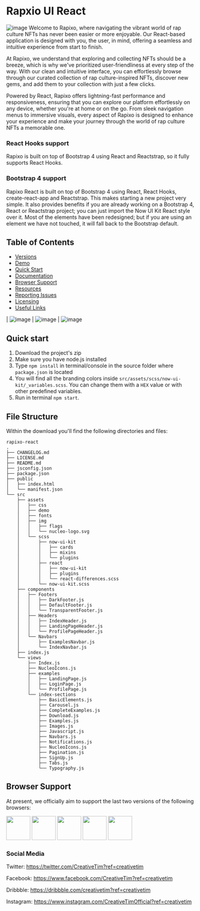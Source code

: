 # Rapxio UI React 
![image](https://github.com/Amarja20/Rapxio/assets/147065217/ced6a460-bad0-4db0-9700-274cdc1371d3)
Welcome to Rapixo, where navigating the vibrant world of rap culture NFTs has never been easier or more enjoyable. Our React-based application is designed with you, the user, in mind, offering a seamless and intuitive experience from start to finish.

At Rapixo, we understand that exploring and collecting NFTs should be a breeze, which is why we've prioritized user-friendliness at every step of the way. With our clean and intuitive interface, you can effortlessly browse through our curated collection of rap culture-inspired NFTs, discover new gems, and add them to your collection with just a few clicks.

Powered by React, Rapixo offers lightning-fast performance and responsiveness, ensuring that you can explore our platform effortlessly on any device, whether you're at home or on the go. From sleek navigation menus to immersive visuals, every aspect of Rapixo is designed to enhance your experience and make your journey through the world of rap culture NFTs a memorable one.

### React Hooks support

Rapixo is built on top of Bootstrap 4 using React and Reactstrap, so it fully supports React Hooks.


### Bootstrap 4 support

Rapixo React is built on top of Bootstrap 4 using React, React Hooks, create-react-app and Reactstrap. This makes starting a new project very simple. It also provides benefits if you are already working on a Bootstrap 4, React or Reactstrap project; you can just import the Now UI Kit React style over it. Most of the elements have been redesigned; but if you are using an element we have not touched, it will fall back to the Bootstrap default.


## Table of Contents

* [Versions](#versions)
* [Demo](#demo)
* [Quick Start](#quick-start)
* [Documentation](#documentation)
* [Browser Support](#browser-support)
* [Resources](#resources)
* [Reporting Issues](#reporting-issues)
* [Licensing](#licensing)
* [Useful Links](#useful-links)

| ![image](https://github.com/Amarja20/Rapxio/assets/147065217/810e3f50-f791-403d-bb91-43cc747367fa)
  | ![image](https://github.com/Amarja20/Rapxio/assets/147065217/3cd47409-8bb9-46bc-9193-1bfd67e6deec)
  | ![image](https://github.com/Amarja20/Rapxio/assets/147065217/4966c6be-070d-46f5-b617-73d12af4dbb9)
  
## Quick start

1.  Download the project's zip
2.  Make sure you have node.js installed
3.  Type `npm install` in terminal/console in the source folder where `package.json` is located
4.  You will find all the branding colors inside `src/assets/scss/now-ui-kit/_variables.scss`. You can change them with a `HEX` value or with other predefined variables.
5.  Run in terminal `npm start`.

## File Structure

Within the download you'll find the following directories and files:
```
rapixo-react
.
├── CHANGELOG.md
├── LICENSE.md
├── README.md
├── jsconfig.json
├── package.json
├── public
│   ├── index.html
│   └── manifest.json
└── src
    ├── assets
    │   ├── css
    │   ├── demo
    │   ├── fonts
    │   ├── img
    │   │   ├── flags
    │   │   └── nucleo-logo.svg
    │   └── scss
    │       ├── now-ui-kit
    │       │   ├── cards
    │       │   ├── mixins
    │       │   └── plugins
    │       ├── react
    │       │   ├── now-ui-kit
    │       │   ├── plugins
    │       │   └── react-differences.scss
    │       └── now-ui-kit.scss
    ├── components
    │   ├── Footers
    │   │   ├── DarkFooter.js
    │   │   ├── DefaultFooter.js
    │   │   └── TransparentFooter.js
    │   ├── Headers
    │   │   ├── IndexHeader.js
    │   │   ├── LandingPageHeader.js
    │   │   └── ProfilePageHeader.js
    │   └── Navbars
    │       ├── ExamplesNavbar.js
    │       └── IndexNavbar.js
    ├── index.js
    └── views
        ├── Index.js
        ├── NucleoIcons.js
        ├── examples
        │   ├── LandingPage.js
        │   ├── LoginPage.js
        │   └── ProfilePage.js
        └── index-sections
            ├── BasicElements.js
            ├── Carousel.js
            ├── CompleteExamples.js
            ├── Download.js
            ├── Examples.js
            ├── Images.js
            ├── Javascript.js
            ├── Navbars.js
            ├── Notifications.js
            ├── NucleoIcons.js
            ├── Pagination.js
            ├── SignUp.js
            ├── Tabs.js
            └── Typography.js
```

## Browser Support

At present, we officially aim to support the last two versions of the following browsers:

<img src="https://github.com/creativetimofficial/public-assets/blob/master/logos/chrome-logo.png?raw=true" width="64" height="64"> <img src="https://raw.githubusercontent.com/creativetimofficial/public-assets/master/logos/firefox-logo.png" width="64" height="64"> <img src="https://raw.githubusercontent.com/creativetimofficial/public-assets/master/logos/edge-logo.png" width="64" height="64"> <img src="https://raw.githubusercontent.com/creativetimofficial/public-assets/master/logos/safari-logo.png" width="64" height="64"> <img src="https://raw.githubusercontent.com/creativetimofficial/public-assets/master/logos/opera-logo.png" width="64" height="64">


### Social Media

Twitter: <https://twitter.com/CreativeTim?ref=creativetim>

Facebook: <https://www.facebook.com/CreativeTim?ref=creativetim>

Dribbble: <https://dribbble.com/creativetim?ref=creativetim>

Instagram: <https://www.instagram.com/CreativeTimOfficial?ref=creativetim>
